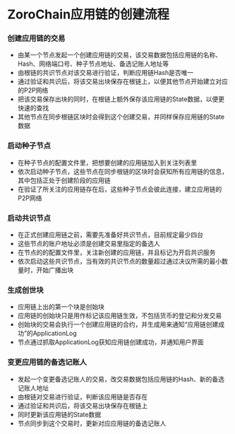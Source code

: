 # ZoroChain应用链的创建流程
### 创建应用链的交易
* 由某一个节点发起一个创建应用链的交易，该交易数据包括应用链的名称、Hash、网络端口号、种子节点地址、备选记账人地址等
* 由根链的共识节点对该交易进行验证，判断应用链Hash是否唯一
* 通过验证和共识后，将该交易出块保存在根链上，以便其他节点开始建立对应的P2P网络
* 把该交易保存出块的同时，在根链上额外保存该应用链的State数据，以便更快速的查找
* 其他节点在同步根链区块时会得到这个创建交易，并同样保存应用链的State数据

### 启动种子节点
* 在种子节点的配置文件里，把想要创建的应用链加入到关注列表里
* 依次启动种子节点，这些节点在同步根链的区块时会获知所有应用链的信息，其中包括正处于创建阶段的应用链
* 在验证了所关注的应用链存在后，这些种子节点会彼此连接，建立应用链的P2P网络

### 启动共识节点
* 在正式创建应用链之前，需要先准备好共识节点，目前规定最少四台
* 这些节点的账户地址必须是创建交易里指定的备选人
* 在节点的的配置文件里，关注新创建的应用链，并且标记为开启共识服务
* 依次启动这些共识节点，当有效的共识节点的数量超过通过决议所需的最小数量时，开始广播出块

### 生成创世块
* 应用链上出的第一个块是创始块
* 应用链的创始块只是用作标记该应用链生效，不包括货币的登记和分发交易 
* 创始块的交易会执行一个创建应用链的合约，并生成用来通知“应用链创建成功”的ApplicationLog
* 节点通过抓取ApplicationLog获知应用链创建成功，并通知用户界面

### 变更应用链的备选记账人
* 发起一个变更备选记账人的交易，改交易数据包括应用链的Hash、新的备选记账人地址
* 由根链对交易进行验证，判断该应用链是否存在
* 通过验证和共识后，将该交易出块保存在根链上
* 同时更新该应用链的State数据
* 节点同步到这个交易时，更新对应应用链的备选记账人